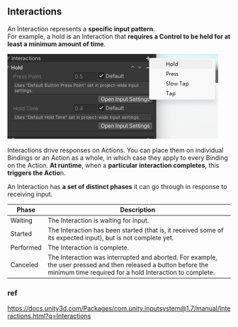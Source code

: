 ## Interactions

An Interaction represents a **specific input pattern**. \
For example, a hold is an Interaction that **requires a Control to be held for at least a minimum amount of time**.

![](./img/input_interaction.png)

Interactions drive responses on Actions. You can place them on individual Bindings or an Action as a whole, 
in which case they apply to every Binding on the Action. 
**At runtime**, when a **particular interaction completes**, this **triggers the Actio**n.

An Interaction has **a set of distinct phases** it can go through in response to receiving input.

| Phase | Description |
| --- | --- |
| Waiting | The Interaction is waiting for input. |
| Started | The Interaction has been started (that is, it received some of its expected input), but is not complete yet. |
| Performed | The Interaction is complete. |
| Canceled | The Interaction was interrupted and aborted. For example, the user pressed and then released a button before the minimum time required for a hold Interaction to complete. |



### ref 
https://docs.unity3d.com/Packages/com.unity.inputsystem@1.7/manual/Interactions.html?q=Interactions
